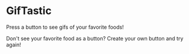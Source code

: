 # GifTastic

Press a button to see gifs of your favorite foods! 

Don't see your favorite food as a button? Create your own button and try again!